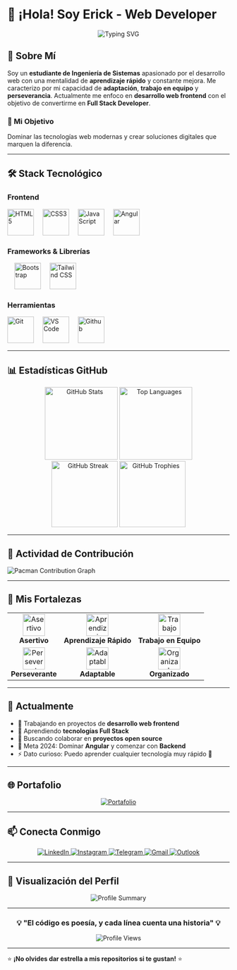 # 👋 ¡Hola! Soy Erick - Web Developer

<div align="center">
  <img src="https://readme-typing-svg.demolab.com?font=Fira+Code&size=30&duration=3000&pause=1000&color=00D9FF&center=true&vCenter=true&width=600&lines=Estudiante+de+Ingenier%C3%ADa+de+Sistemas;Desarrollador+Web+Jr;Aprendizaje+R%C3%A1pido+%F0%9F%9A%80;Futuro+Full+Stack+Developer" alt="Typing SVG" />
</div>

## 🚀 Sobre Mí

Soy un **estudiante de Ingeniería de Sistemas** apasionado por el desarrollo web con una mentalidad de **aprendizaje rápido** y constante mejora. Me caracterizo por mi capacidad de **adaptación**, **trabajo en equipo** y **perseverancia**. Actualmente me enfoco en **desarrollo web frontend** con el objetivo de convertirme en **Full Stack Developer**.

### 🎯 Mi Objetivo
Dominar las tecnologías web modernas y crear soluciones digitales que marquen la diferencia.

---

## 🛠️ Stack Tecnológico

### Frontend
<div align="left">
  <img src="https://cdn.jsdelivr.net/gh/devicons/devicon/icons/html5/html5-original.svg" height="60" alt="HTML5" />
  <img width="12" />
  <img src="https://cdn.jsdelivr.net/gh/devicons/devicon/icons/css3/css3-original.svg" height="60" alt="CSS3" />
  <img width="12" />
  <img src="https://cdn.jsdelivr.net/gh/devicons/devicon/icons/javascript/javascript-original.svg" height="60" alt="JavaScript" />
  <img width="12" />
  <img src="https://cdn.jsdelivr.net/gh/devicons/devicon/icons/angularjs/angularjs-plain.svg" height="60" alt="Angular" />
</div>

### Frameworks & Librerías
<div align="left">
  <img width="12" />
  <img src="https://cdn.jsdelivr.net/gh/devicons/devicon/icons/bootstrap/bootstrap-original.svg" height="60" alt="Bootstrap" />
  <img width="12" />
  <img src="https://skillicons.dev/icons?i=tailwind" height="60" alt="Tailwind CSS" />
  <img width="12" />
</div>

### Herramientas
<div align="left">
  <img src="https://cdn.jsdelivr.net/gh/devicons/devicon/icons/git/git-original.svg" height="60" alt="Git" />
  <img width="12" />
  <img src="https://cdn.jsdelivr.net/gh/devicons/devicon/icons/vscode/vscode-original.svg" height="60" alt="VS Code" />
  <img width="12" />
  <img src="https://cdn.jsdelivr.net/gh/devicons/devicon/icons/github/github-original.svg" height="60" alt="Github" />
  <img width="12" />
</div>

---

## 📊 Estadísticas GitHub

<div align="center">
  <img src="https://github-readme-stats.vercel.app/api?username=zErickSz&show_icons=true&theme=radical&hide_border=true&count_private=true" alt="GitHub Stats" height="165">
  <img src="https://github-readme-stats.vercel.app/api/top-langs/?username=zErickSz&layout=compact&theme=radical&hide_border=true" alt="Top Languages" height="165">
</div>

<div align="center">
  <img src="https://streak-stats.demolab.com?user=zErickSz&locale=en&mode=daily&theme=radical&hide_border=true&border_radius=5" alt="GitHub Streak" height="150">
  <img src="https://github-profile-trophy.vercel.app?username=zErickSz&theme=radical&column=-1&row=1&margin-w=8&margin-h=8&no-bg=false&no-frame=false" alt="GitHub Trophies" height="150">
</div>

---

## 🎨 Actividad de Contribución

<picture>
  <source media="(prefers-color-scheme: dark)" srcset="https://raw.githubusercontent.com/zErickSz/zErickSz/output/pacman-contribution-graph-dark.svg">
  <source media="(prefers-color-scheme: light)" srcset="https://raw.githubusercontent.com/zErickSz/zErickSz/output/pacman-contribution-graph.svg">
  <img alt="Pacman Contribution Graph" src="https://raw.githubusercontent.com/zErickSz/zErickSz/output/pacman-contribution-graph.svg">
</picture>

---

## 🌟 Mis Fortalezas

<div align="center">
  <table>
    <tr>
      <td align="center">
        <img src="https://img.icons8.com/external-flat-wichaiwi/64/000000/external-confidence-generation-z-flat-wichaiwi.png" alt="Asertivo" width="50"><br>
        <strong>Asertivo</strong>
      </td>
      <td align="center">
        <img src="https://img.icons8.com/color/64/000000/learning.png" alt="Aprendizaje Rápido" width="50"><br>
        <strong>Aprendizaje Rápido</strong>
      </td>
      <td align="center">
        <img src="https://img.icons8.com/color/64/000000/collaboration.png" alt="Trabajo en Equipo" width="50"><br>
        <strong>Trabajo en Equipo</strong>
      </td>
    </tr>
    <tr>
      <td align="center">
        <img src="https://img.icons8.com/color/64/000000/goal.png" alt="Perseverante" width="50"><br>
        <strong>Perseverante</strong>
      </td>
      <td align="center">
        <img src="https://img.icons8.com/color/64/000000/synchronize.png" alt="Adaptable" width="50"><br>
        <strong>Adaptable</strong>
      </td>
      <td align="center">
        <img src="https://img.icons8.com/color/64/000000/checklist.png" alt="Organizado" width="50"><br>
        <strong>Organizado</strong>
      </td>
    </tr>
  </table>
</div>

---

## 🎯 Actualmente

- 🔭 Trabajando en proyectos de **desarrollo web frontend**
- 🌱 Aprendiendo **tecnologías Full Stack**
- 👯 Buscando colaborar en **proyectos open source**
- 🥅 Meta 2024: Dominar **Angular** y comenzar con **Backend**
- ⚡ Dato curioso: Puedo aprender cualquier tecnología muy rápido 🚀

---

## 🌐 Portafolio

<div align="center">
  <a href="https://zericksz.github.io/Portafolio/" target="_blank">
    <img src="https://img.shields.io/badge/🌐_Visita_mi_Portafolio-FF6B6B?style=for-the-badge&logoColor=white" alt="Portafolio"/>
  </a>
</div>

---

## 📫 Conecta Conmigo

<div align="center">
  <a href="https://www.linkedin.com/in/ericksz/" target="_blank">
    <img src="https://img.shields.io/badge/LinkedIn-0077B5?style=for-the-badge&logo=linkedin&logoColor=white" alt="LinkedIn"/>
  </a>
  <a href="https://www.instagram.com/erick.tsk/" target="_blank">
    <img src="https://img.shields.io/badge/Instagram-E4405F?style=for-the-badge&logo=instagram&logoColor=white" alt="Instagram"/>
  </a>
  <a href="https://t.me/zErickSHz" target="_blank">
    <img src="https://img.shields.io/badge/Telegram-2CA5E0?style=for-the-badge&logo=telegram&logoColor=white" alt="Telegram"/>
  </a>
  <a href="mailto:ericksua0@gmail.com">
    <img src="https://img.shields.io/badge/Gmail-D14836?style=for-the-badge&logo=gmail&logoColor=white" alt="Gmail"/>
  </a>
  <a href="mailto:erick-sua@hotmail.com">
    <img src="https://img.shields.io/badge/Outlook-0078D4?style=for-the-badge&logo=microsoft-outlook&logoColor=white" alt="Outlook"/>
  </a>
</div>

---

## 🎨 Visualización del Perfil

<div align="center">
  <img src="https://github-profile-summary-cards.vercel.app/api/cards/profile-details?username=zErickSz&theme=radical" alt="Profile Summary"/>
</div>

---

<div align="center">
  <h3>💡 "El código es poesía, y cada línea cuenta una historia" 💡</h3>
  <img src="https://komarev.com/ghpvc/?username=zErickSz&color=blueviolet&style=flat-square&label=Visitantes+del+Perfil" alt="Profile Views"/>
</div>

---

⭐ **¡No olvides dar estrella a mis repositorios si te gustan!** ⭐
